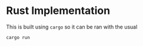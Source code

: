 # Rust Implementation

This is built using `cargo` so it can be ran with the usual

```sh
cargo run
```

